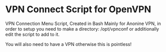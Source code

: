# VPN Connect Script for OpenVPN
VPN Connection Menu Script, Created in Bash
Mainly for Anonine VPN, in order to setup you need to make a directory: /opt/vpnconf or additionally edit the script to add to it.

You will also need to have a VPN otherwise this is pointless!
